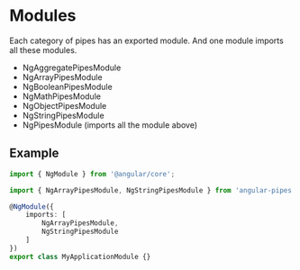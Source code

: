 # Modules

Each category of pipes has an exported module. And one module imports all these modules.

* NgAggregatePipesModule
* NgArrayPipesModule
* NgBooleanPipesModule
* NgMathPipesModule
* NgObjectPipesModule
* NgStringPipesModule
* NgPipesModule (imports all the module above)


## Example

```typescript
import { NgModule } from '@angular/core';

import { NgArrayPipesModule, NgStringPipesModule } from 'angular-pipes';

@NgModule({
    imports: [
        NgArrayPipesModule,
        NgStringPipesModule
    ]
})
export class MyApplicationModule {}

```
